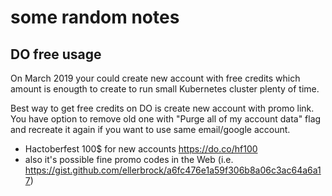# some random notes

## DO free usage

On March 2019 your could create new account with free credits which amount is enougth to create to run small Kubernetes cluster plenty of time.

Best way to get free credits on DO is create new account with promo link. You have option to remove old one with "Purge all of my account data" flag and recreate it again if you want to use same email/google account.

* Hactoberfest 100$ for new accounts https://do.co/hf100
* also it's possible fine promo codes in the Web (i.e. https://gist.github.com/ellerbrock/a6fc476e1a59f306b8a06c3ac64a6a17)
